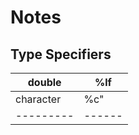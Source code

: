 # Notes

## Type Specifiers

|double   |%lf   |
|---------|------|
|character|%c"   |
|---------|------|